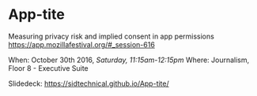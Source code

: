 # App-tite
Measuring privacy risk and implied consent in app permissions 
https://app.mozillafestival.org/#_session-616

When: October 30th 2016, *Saturday, 11:15am-12:15pm*
Where: Journalism, Floor 8 - Executive Suite 


Slidedeck: https://sidtechnical.github.io/App-tite/
